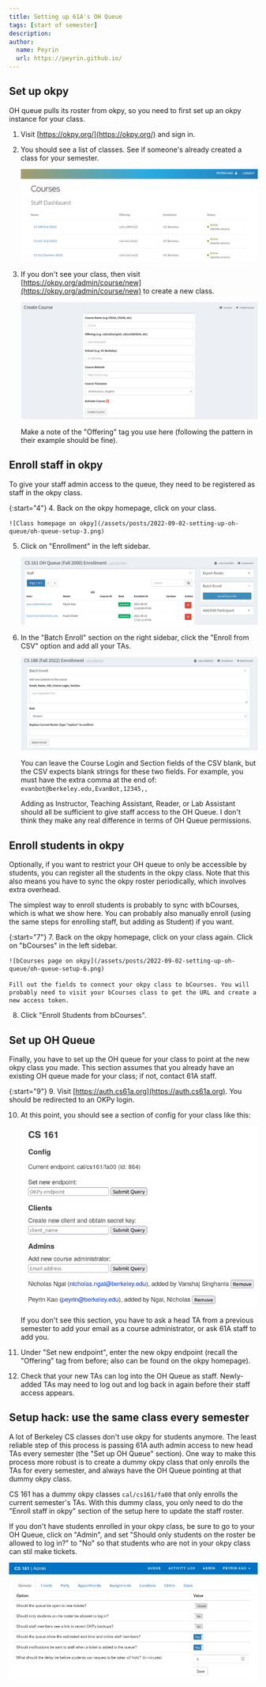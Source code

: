 ```yaml
---
title: Setting up 61A's OH Queue
tags: [start of semester]
description: 
author:
  name: Peyrin
  url: https://peyrin.github.io/
---
```


## Set up okpy

OH queue pulls its roster from okpy, so you need to first set up an okpy instance for your class.

1. Visit [https://okpy.org/](https://okpy.org/) and sign in.

2. You should see a list of classes. See if someone's already created a class for your semester.

    ![List of classes on okpy](/assets/posts/2022-09-02-setting-up-oh-queue/oh-queue-setup-1.png)

3. If you don't see your class, then visit [https://okpy.org/admin/course/new](https://okpy.org/admin/course/new) to create a new class.

    ![New class setup on okpy](/assets/posts/2022-09-02-setting-up-oh-queue/oh-queue-setup-2.png)

    Make a note of the "Offering" tag you use here (following the pattern in their example should be fine).


## Enroll staff in okpy

To give your staff admin access to the queue, they need to be registered as staff in the okpy class.

{:start="4"}
4. Back on the okpy homepage, click on your class.

    ![Class homepage on okpy](/assets/posts/2022-09-02-setting-up-oh-queue/oh-queue-setup-3.png)

5. Click on "Enrollment" in the left sidebar.

    ![Class homepage on okpy](/assets/posts/2022-09-02-setting-up-oh-queue/oh-queue-setup-4.png)

6. In the "Batch Enroll" section on the right sidebar, click the "Enroll from CSV" option and add all your TAs.

    ![Enrollment page on okpy](/assets/posts/2022-09-02-setting-up-oh-queue/oh-queue-setup-5.png)

    You can leave the Course Login and Section fields of the CSV blank, but the CSV expects blank strings for these two fields. For example, you must have the extra comma at the end of: `evanbot@berkeley.edu,EvanBot,12345,,`

    Adding as Instructor, Teaching Assistant, Reader, or Lab Assistant should all be sufficient to give staff access to the OH Queue. I don't think they make any real difference in terms of OH Queue permissions.


## Enroll students in okpy

Optionally, if you want to restrict your OH queue to only be accessible by students, you can register all the students in the okpy class. Note that this also means you have to sync the okpy roster periodically, which involves extra overhead.

The simplest way to enroll students is probably to sync with bCourses, which is what we show here. You can probably also manually enroll (using the same steps for enrolling staff, but adding as Student) if you want.

{:start="7"}
7. Back on the okpy homepage, click on your class again. Click on "bCourses" in the left sidebar.

    ![bCourses page on okpy](/assets/posts/2022-09-02-setting-up-oh-queue/oh-queue-setup-6.png)

    Fill out the fields to connect your okpy class to bCourses. You will probably need to visit your bCourses class to get the URL and create a new access token.

8. Click "Enroll Students from bCourses".


## Set up OH Queue

Finally, you have to set up the OH queue for your class to point at the new okpy class you made. This section assumes that you already have an existing OH queue made for your class; if not, contact 61A staff.

{:start="9"}
9. Visit [https://auth.cs61a.org](https://auth.cs61a.org). You should be redirected to an OKPy login.

10. At this point, you should see a section of config for your class like this:

    ![CS 161 config section on auth.cs61a.org](/assets/posts/2022-09-02-setting-up-oh-queue/oh-queue-setup-7.png)

    If you don't see this section, you have to ask a head TA from a previous semester to add your email as a course administrator, or ask 61A staff to add you.

11. Under "Set new endpoint", enter the new okpy endpoint (recall the "Offering" tag from before; also can be found on the okpy homepage).

12. Check that your new TAs can log into the OH Queue as staff. Newly-added TAs may need to log out and log back in again before their staff access appears.


## Setup hack: use the same class every semester

A lot of Berkeley CS classes don't use okpy for students anymore. The least reliable step of this process is passing 61A auth admin access to new head TAs every semester (the "Set up OH Queue" section). One way to make this process more robust is to create a dummy okpy class that only enrolls the TAs for every semester, and always have the OH Queue pointing at that dummy okpy class. 

CS 161 has a dummy okpy classes `cal/cs161/fa00` that only enrolls the current semester's TAs. With this dummy class, you only need to do the "Enroll staff in okpy" section of the setup here to update the staff roster.

If you don't have students enrolled in your okpy class, be sure to go to your OH Queue, click on "Admin", and set "Should only students on the roster be allowed to log in?" to "No" so that students who are not in your okpy class can stil make tickets.

![OH Queue admin settings](/assets/posts/2022-09-02-setting-up-oh-queue/oh-queue-setup-8.png)